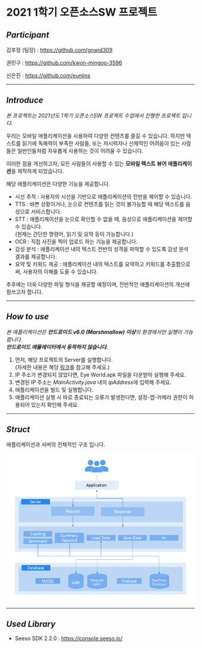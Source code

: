 # 2021 1학기 오픈소스SW 프로젝트

## *Participant*

김후정 (팀장) : https://github.com/gnwjd309

권민구 : https://github.com/kwon-mingoo-3596

신은진 : https://github.com/eunjins

---
## *Introduce*

*본 프로젝트는 2021년도 1학기 오픈소스SW 프로젝트 수업에서 진행한 프로젝트 입니다.*

우리는 모바일 애플리케이션을 사용하여 다양한 컨텐츠를 즐길 수 있습니다. 하지만 텍스트를 읽기에 독해력이 부족한 사람들, 또는 저시력자나 신체적인 어려움이 있는 사람들은 일반인들처럼 자유롭게 사용하는 것이 어려울 수 있습니다.

이러한 점을 개선하고자, 모든 사람들이 사용할 수 있는 **모바일 텍스트 뷰어 애플리케이션**을 제작하게 되었습니다.

해당 애플리케이션은 다양한 기능을 제공합니다.

* 시선 추적 : 사용자의 시선을 기반으로 애플리케이션의 전반을 제어할 수 있습니다.
* TTS : 바쁜 상황이거나, 눈으로 컨텐츠를 읽는 것이 불가능할 때 해당 텍스트를 음성으로 서비스합니다.
* STT : 애플리케이션을 눈으로 확인할 수 없을 때, 음성으로 애플리케이션을 제어할 수 있습니다.  
        (현재는 간단한 명령어, 읽기 및 요약 등이 가능합니다.)
* OCR : 직접 사진을 찍어 업로드 하는 기능을 제공합니다.
* 감성 분석 : 애플리케이션 내의 텍스트 전반의 성격을 파악할 수 있도록 감성 분석 결과를 제공합니다.
* 요약 및 키워드 제공 : 애플리케이션 내의 텍스트를 요약하고 키워드를 추출함으로써, 사용자의 이해를 도울 수 있습니다.

추후에는 더욱 다양한 파일 형식을 제공할 예정이며, 전반적인 애플리케이션의 개선에 힘쓰고자 합니다.

---
## *How to use*

*본 애플리케이션은 **안드로이드 v6.0 (Marshmallow) 이상**의 환경에서만 실행이 가능합니다.*  
*__안드로이드 애뮬레이터에서 동작하지 않습니다.__*

1. 먼저, 해당 프로젝트의 Server를 실행합니다.  
   (자세한 내용은 해당 <a href="https://github.com/gnwjd309/OSS-Server" target="_blank">링크</a>를 참고해 주세요.)
2. IP 주소가 변경되지 않았다면, Eye World.apk 파일을 다운받아 실행해 주세요.
3. 변경된 IP 주소는 *MainActivity.java* 내의 *ipAddress*에 입력해 주세요.
4. 애플리케이션을 빌드 및 실행합니다.
5. 애플리케이션 실행 시 바로 종료되는 오류가 발생한다면, 설정-앱-카메라 권한이 허용되어 있는지 확인해 주세요.

---
## *Struct*

애플리케이션과 서버의 전체적인 구조 입니다.

![](https://github.com/gnwjd309/OSSW-Project/blob/main/readme_source.PNG)

---
## *Used Library*
- Seeso SDK 2.2.0 : https://console.seeso.io/
